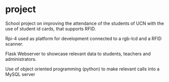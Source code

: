 # project
School project on improving the attendance of the students of UCN with the use of student id cards, that supports RFID.

Rpi-4 used as platform for development connected to a rgb-lcd and a RFID scanner.

Flask Webserver to showcase relevant data to students, teachers and administrators.

Use of object oriented programming (python) to make relevant calls into a MySQL server

